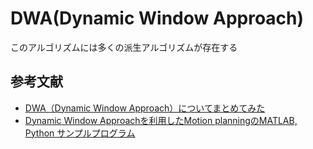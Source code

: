 # DWA(Dynamic Window Approach)

このアルゴリズムには多くの派生アルゴリズムが存在する

## 参考文献
- [DWA（Dynamic Window Approach）についてまとめてみた](https://qiita.com/MENDY/items/16343a00d37d14234437)
- [Dynamic Window Approachを利用したMotion planningのMATLAB, Python サンプルプログラム](https://myenigma.hatenablog.com/entry/20140624/1403618922)